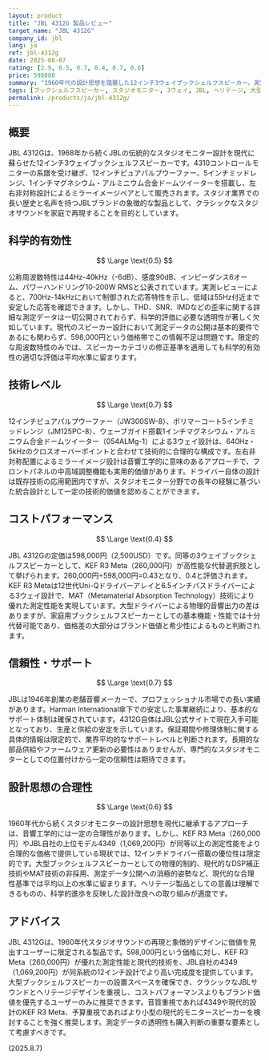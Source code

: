```yaml
---
layout: product
title: "JBL 4312G 製品レビュー"
target_name: "JBL 4312G"
company_id: jbl
lang: ja
ref: jbl-4312g
date: 2025-08-07
rating: [2.9, 0.5, 0.7, 0.4, 0.7, 0.6]
price: 598000
summary: "1960年代の設計思想を踏襲した12インチ3ウェイブックシェルフスピーカー。測定データの透明度は限定的でコストパフォーマンスに大きな課題"
tags: [ブックシェルフスピーカー, スタジオモニター, 3ウェイ, JBL, ヘリテージ, 大型スピーカー]
permalink: /products/ja/jbl-4312g/
---
```


## 概要

JBL 4312Gは、1968年から続くJBLの伝統的なスタジオモニター設計を現代に蘇らせた12インチ3ウェイブックシェルフスピーカーです。4310コントロールモニターの系譜を受け継ぎ、12インチピュアパルプウーファー、5インチミッドレンジ、1インチマグネシウム・アルミニウム合金ドームツイーターを搭載し、左右非対称設計によるミラーイメージペアとして販売されます。スタジオ業界での長い歴史と名声を持つJBLブランドの象徴的な製品として、クラシックなスタジオサウンドを家庭で再現することを目的としています。

## 科学的有効性

$$ \Large \text{0.5} $$

公称周波数特性は44Hz-40kHz（-6dB）、感度90dB、インピーダンス6オーム、パワーハンドリング10-200W RMSと公表されています。実測レビューによると、700Hz-14kHzにおいて制御された応答特性を示し、低域は55Hz付近まで安定した応答を確認できます。しかし、THD、SNR、IMDなどの歪率に関する詳細な測定データは一切公開されておらず、科学的評価に必要な透明性が著しく欠如しています。現代のスピーカー設計において測定データの公開は基本的要件であるにも関わらず、598,000円という価格帯でこの情報不足は問題です。限定的な周波数特性のみでは、スピーカーカテゴリの修正基準を適用しても科学的有効性の適切な評価は平均水準に留まります。

## 技術レベル

$$ \Large \text{0.7} $$

12インチピュアパルプウーファー（JW300SW-8）、ポリマーコート5インチミッドレンジ（JM125PC-8）、ウェーブガイド搭載1インチマグネシウム・アルミニウム合金ドームツイーター（054ALMg-1）による3ウェイ設計は、640Hz・5kHzのクロスオーバーポイントと合わせて技術的に合理的な構成です。左右非対称配置によるミラーイメージ設計は音響工学的に意味のあるアプローチで、フロントパネルの中高域調整機能も実用的価値があります。ドライバー自体の設計は既存技術の応用範囲内ですが、スタジオモニター分野での長年の経験に基づいた統合設計として一定の技術的価値を認めることができます。

## コストパフォーマンス

$$ \Large \text{0.4} $$

JBL 4312Gの定価は598,000円（2,500USD）です。同等の3ウェイブックシェルフスピーカーとして、KEF R3 Meta（260,000円）が高性能な代替選択肢として挙げられます。260,000円÷598,000円=0.43となり、0.4と評価されます。KEF R3 Metaは12世代Uni-Qドライバーアレイと6.5インチバスドライバーによる3ウェイ設計で、MAT（Metamaterial Absorption Technology）技術により優れた測定性能を実現しています。大型ドライバーによる物理的音響出力の差はありますが、家庭用ブックシェルフスピーカーとしての基本機能・性能では十分代替可能であり、価格差の大部分はブランド価値と希少性によるものと判断されます。

## 信頼性・サポート

$$ \Large \text{0.7} $$

JBLは1946年創業の老舗音響メーカーで、プロフェッショナル市場での長い実績があります。Harman International傘下での安定した事業継続により、基本的なサポート体制は確保されています。4312G自体はJBL公式サイトで現在入手可能となっており、生産と供給の安定を示しています。保証期間や修理体制に関する具体的情報は限定的で、業界平均的なサポートレベルと判断されます。長期的な部品供給やファームウェア更新の必要性はありませんが、専門的なスタジオモニターとしての位置付けから一定の信頼性は期待できます。

## 設計思想の合理性

$$ \Large \text{0.6} $$

1960年代から続くスタジオモニターの設計思想を現代に継承するアプローチは、音響工学的には一定の合理性があります。しかし、KEF R3 Meta（260,000円）やJBL自社の上位モデル4349（1,069,200円）が同等以上の測定性能をより合理的な価格で提供している現状では、12インチドライバー搭載の優位性は限定的です。大型ブックシェルフスピーカーとしての物理的制約、現代的なDSP補正技術やMAT技術の非採用、測定データ公開への消極的姿勢など、現代的な合理性基準では平均以上の水準に留まります。ヘリテージ製品としての意義は理解できるものの、科学的進歩を反映した設計改良への取り組みが適度です。

## アドバイス

JBL 4312Gは、1960年代スタジオサウンドの再現と象徴的デザインに価値を見出すユーザーに限定される製品です。598,000円という価格に対し、KEF R3 Meta（260,000円）が優れた測定性能と現代的技術を、JBL自社の4349（1,069,200円）が同系統の12インチ設計でより高い完成度を提供しています。大型ブックシェルフスピーカーの設置スペースを確保でき、クラシックなJBLサウンドとヘリテージデザインを重視し、コストパフォーマンスよりもブランド価値を優先するユーザーのみに推奨できます。音質重視であれば4349や現代的設計のKEF R3 Meta、予算重視であればより小型の現代的モニタースピーカーを検討することを強く推奨します。測定データの透明性も購入判断の重要な要素として考慮すべきです。

(2025.8.7)
